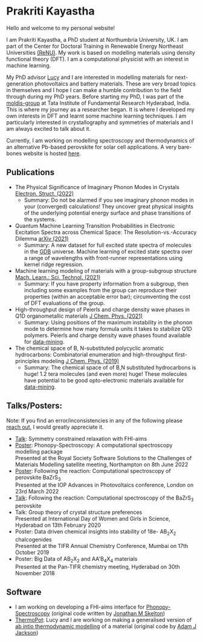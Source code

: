# Prakriti Kayastha

Hello and welcome to my personal website!

I am Prakriti Kayastha, a PhD student at Northumbria University, UK. I am part of the Center for Doctoral Training in Renewable Energy Northeast Universities [(ReNU)](https://renu.northumbria.ac.uk/). My work is based on modelling materials using density functional theory (DFT). I am a computational physicist with an interest in machine learning. 

My PhD advisor [Lucy](https://lucydot.github.io/) and I are interested in modelling materials for next-generation photovoltaics and battery materials. These are very broad topics in themselves and I hope I can make a humble contribution to the field through during my PhD years. 
Before starting my PhD, I was part of the [moldis-group](https://moldis-group.github.io/) at Tata Institute of Fundamental Research Hyderabad, India. This is where my journey as a researcher began. It is where I developed my own interests in DFT and learnt some machine learning techniques. I am particularly interested in crystallography and symmetries of materials and I am always excited to talk about it. 

Currently, I am working on modelling spectroscopy and thermodynamics of an alternative Pb-based perovskite for solar cell applications. A very bare-bones website is hosted [here](https://prakayastha.github.io/chalcogenide_perovskite/).

## Publications
- The Physical Significance of Imaginary Phonon Modes in Crystals [Electron. Struct. (2022)](https://iopscience.iop.org/article/10.1088/2516-1075/ac78b3)
  - Summary: Do not be alarmed if you see imaginary phonon modes in your (converged) calculations! They uncover great physical insights of the underlying potential energy surface and phase transitions of the systems. 
- Quantum Machine Learning Transition Probabilities in Electronic Excitation Spectra across Chemical Space: The Resolution-vs.-Accuracy Dilemma [arXiv (2021)](https://arxiv.org/pdf/2110.11798.pdf)
  - Summary: A new dataset for full excited state spectra of molecules in the [GDB](https://doi.org/10.1021/ci600423u) universe. Machine learning of excited state spectra over a range of wavelengths with front-runner representations using kernel ridge regression. 
- Machine learning modeling of materials with a group-subgroup structure [Mach. Learn.: Sci. Technol. (2021)](https://doi.org/10.1088/2632-2153/abffe9)
  - Summary: If you have property information from a subgroup, then including some examples from the group can reproduce their properties (within an acceptable error bar); circumventing the cost of DFT evaluations of the group. 
- High-throughput design of Peierls and charge density wave phases in Q1D organometallic materials [J Chem. Phys. (2021)](https://doi.org/10.1063/5.0041717) 
  - Summary: Using positions of the maximum instability in the phonon mode to determine how many formula units it takes to stabilize Q1D polymers. Peierls and charge density wave phases found available for [data-mining](https://moldis.tifrh.res.in/db/rmq1d). 
- The chemical space of B, N-substituted polycyclic aromatic hydrocarbons: Combinatorial enumeration and high-throughput first-principles modeling [J Chem. Phys. (2019)](https://doi.org/10.1063/1.5088083)
  - Summary: The chemical space of of B,N substituted hydrocarbons is huge! 1.2 tera molecules (and even more) huge! These molecules have potential to be good opto-electronic materials available for [data-mining](https://moldis.tifrh.res.in/db/dbbnpah). 
 
## Talks/Posters:   
Note: If you find an error/inconsistencies in any of the following please [reach out](mailto:prakayastha314@gmail.com), I would greatly appreciate it. 
- [Talk](./talks/Symmetry_relaxation_pro_tips.pdf): Symmetry constrained relaxation with FHI-aims 
- [Poster](./talks/Phonopy-Spectroscopy_8June2022.pdf): Phonopy-Spectroscopy: A computational spectroscopy modelling package  
  Presented at the Royal Society Software Solutions to the Challenges of Materials Modelling satellite meeting, Northampton on 8th June 2022 
- [Poster](./talks/BaZrS3_23March2022.pdf): Following the reaction: Computational spectroscopy of perovskite BaZrS<sub>3</sub>  
  Presented at the IOP Advances in Photovoltaics conference, London on 23rd March 2022 
- [Talk](./talks/PV_meeting_chalcogenides_perovskites.pdf): Following the reaction: Computational spectroscopy of the BaZrS<sub>3</sub> perovskite 
- Talk: Group theory of crystal structure preferences   
  Presented at International Day of Women and Girls in Science, Hyderabad on 13th February 2020 
- Poster: Data driven chemical insights into stability of 18e- AB<sub>2</sub>X<sub>2</sub> chalcogenides  
  Presented at the TIFR Annual Chemistry Conference, Mumbai on 17th October 2019 
- Poster: Big Data of AB<sub>2</sub>X<sub>2</sub> and AA'B<sub>4</sub>X<sub>4</sub> materials  
  Presented at the Pan-TIFR chemistry meeting, Hyderabad on 30th November 2018 
  
## Software
- I am working on developing a FHI-aims interface for [Phonopy-Spectroscopy](https://github.com/JMSkelton/Phonopy-Spectroscopy/) (original code written by [Jonathan M Skelton](https://github.com/JMSkelton/))
- [ThermoPot](https://github.com/NU-CEM/ThermoPot): Lucy and I are working on making a generalised version of [ab intio thermodynamic modelling](https://github.com/WMD-group/CZTS-model) of a material (original code by [Adam J Jackson](https://github.com/ajjackson)) 
